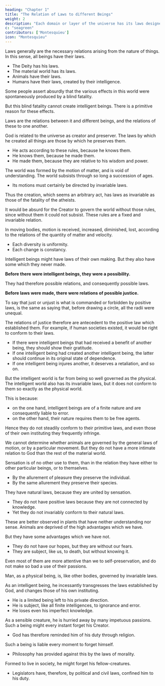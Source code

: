 ```yaml
---
heading: "Chapter 1"
title: "The Relation of Laws to different Beings"
weight: 2
description: "Each domain or layer of the universe has its laws designed by the Creator"
c: "seagreen"
contributors: ['Montesquieu']
icon: "Montesquieu"
---
```




Laws generally are the necessary relations arising from the nature of things. In this sense, all beings have their laws.
- The Deity has his laws.
- The material world has its laws.
- Animals have their laws.
- Humans have their laws, created by their intelligence.

Some people assert absurdly that the various effects in this world were spontaneously produced by a blind fatality.

But this blind fatality cannot create intelligent beings. There is a primitive reason for these effects.

Laws are the relations between it and different beings, and the relations of these to one another.

God is related to the universe as creator and preserver. The laws by which he created all things are those by which he preserves them.
- He acts according to these rules, because he knows them.
- He knows them, because he made them.
- He made them, because they are relative to his wisdom and power.

The world was formed by the motion of matter, and is void of understanding. The world subsists through so long a succession of ages.
- Its motions must certainly be directed by invariable laws.

Thus the creation, which seems an arbitrary act, has laws as invariable as those of the fatality of the atheists.

It would be absurd for the Creator to govern the world without those rules, since without them it could not subsist. These rules are a fixed and invariable relation.

In moving bodies, motion is received, increased, diminished, lost, according to the relations of the quantity of matter and velocity.
- Each diversity is uniformity.
- Each change is constancy.

Intelligent beings might have laws of their own making. But they also have some which they never made.

**Before there were intelligent beings, they were a possibility.**

They had therefore possible relations, and consequently possible laws.

**Before laws were made, there were relations of possible justice.**

To say that just or unjust is what is commanded or forbidden by positive laws, is the same as saying that, before drawing a circle, all the radii were unequal.

The relations of justice therefore are antecedent to the positive law which established them. For example, if human societies existed, it would be right to conform to their laws.
- If there were intelligent beings that had received a benefit of another being, they should show their gratitude.
- If one intelligent being had created another intelligent being, the latter should continue in its original state of dependence.
- If one intelligent being injures another, it deserves a retaliation, and so on.

But the intelligent world is far from being so well governed as the physical. The intelligent world also has its invariable laws, but it does not conform to them so exactly as the physical world.

This is because:
- on the one hand, intelligent beings are of a finite nature and are consequently liable to error.
- on the other hand, their nature requires them to be free agents.

Hence they do not steadily conform to their primitive laws, and even those of their own instituting they frequently infringe.

We cannot determine whether animals are governed by the general laws of motion, or by a particular movement. But they do not have a more intimate relation to God than the rest of the material world.

Sensation is of no other use to them, than in the relation they have either to other particular beings, or to themselves.
- By the allurement of pleasure they preserve the individual.
- By the same allurement they preserve their species.

They have natural laws, because they are united by sensation.
- They do not have positive laws because they are not connected by knowledge.
- Yet they do not invariably conform to their natural laws.

These are better observed in plants that have neither understanding nor sense. Animals are deprived of the high advantages which we have.

But they have some advantages which we have not.
- They do not have our hopes, but they are without our fears.
- They are subject, like us, to death, but without knowing it.

Even most of them are more attentive than we to self-preservation, and do not make so bad a use of their passions.

Man, as a physical being, is, like other bodies, governed by invariable laws.

As an intelligent being, he incessantly transgresses the laws established by God, and changes those of his own instituting.
- He is a limited being left to his private direction.
- He is subject, like all finite intelligences, to ignorance and error.
- He loses even his imperfect knowledge.

As a sensible creature, he is hurried away by many impetuous passions. Such a being might every instant forget his Creator.
- God has therefore reminded him of his duty through religion.

Such a being is liable every moment to forget himself.
- Philosophy has provided against this by the laws of morality.

Formed to live in society, he might forget his fellow-creatures.
- Legislators have, therefore, by political and civil laws, confined him to his duty.
